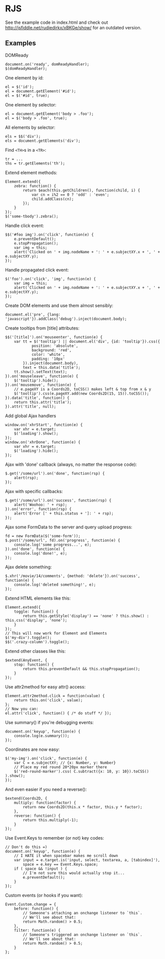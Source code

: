 
RJS
====

See the example code in index.html and check out
http://jsfiddle.net/rudiedirkx/xBKGe/show/ for an outdated
version.

Examples
----

DOMReady

	document.on('ready', domReadyHandler);
	$(domReadyHandler);

One element by id:

    el = $('id');
	el = document.getElement('#id');
	el = $('#id', true);

One element by selector:

	el = document.getElement('body > .foo');
	el = $('body > .foo', true);

All elements by selector:

	els = $$('div');
	els = document.getElements('div');

Find `<TH>`s in a `<TR>`:

	tr = ...
	ths = tr.getElements('th');

Extend element methods:

	Element.extend({
		zebra: function() {
			return $each(this.getChildren(), function(child, i) {
				var cn = i%2 == 0 ? 'odd' : 'even';
				child.addClass(cn);
			});
		}
	});
	$('some-tbody').zebra();

Handle click event:

	$$('#foo img').on('click', function(e) {
		e.preventDefault();
		e.stopPropagation();
		var img = this;
		alert('Clicked on ' + img.nodeName + ': ' + e.subjectXY.x + ', ' + e.subjectXY.y);
	});

Handle propagated click event:

	$('foo').on('click', 'img', function(e) {
		var img = this;
		alert('Clicked on ' + img.nodeName + ': ' + e.subjectXY.x + ', ' + e.subjectXY.y);
	});

Create DOM elements and use them almost sensibly:

	document.el('pre', {lang: 'javascript'}).addClass('debug').inject(document.body);

Create tooltips from [title] attributes:

	$$('[title]').on('mouseenter', function(e) {
		var tt = $('tooltip') || document.el('div', {id: 'tooltip'}).css({
				position: 'absolute',
				background: 'red',
				color: 'white',
				padding: '10px'
			}).inject(document.body),
			text = this.data('title');
		tt.show().setText(text);
	}).on('mouseleave', function(e) {
		$('tooltip').hide();
	}).on('mousemove', function(e) {
		// e.pageXY is a Coords2D, toCSS() makes left & top from x & y
		$('tooltip').css(e.pageXY.add(new Coords2D(15, 15)).toCSS());
	}).data('title', function() {
		return this.attr('title');
	}).attr('title', null);

Add global Ajax handlers

	window.on('xhrStart', function(e) {
		var xhr = e.target;
		$('loading').show();
	});
	window.on('xhrDone', function(e) {
		var xhr = e.target;
		$('loading').hide();
	});

Ajax with 'done' callback (always, no matter the response code):

	$.get('/some/url').on('done', function(rsp) {
		alert(rsp);
	});

Ajax with specific callbacks:

	$.get('/some/url').on('success', function(rsp) {
		alert('Woohoo: ' + rsp);
	}).on('error', function(rsp) {
		alert('Error [' + this.status + ']: ' + rsp);
	});

Ajax some FormData to the server and query upload progress:

	fd = new FormData($('some-form'));
	$.post('/some/url', fd).on('progress', function(e) {
		console.log('some progress...', e);
	}).on('done', function(e) {
		console.log('done!', e);
	});

Ajax delete something:

	$.xhr('/movie/14/comments', {method: 'delete'}).on('success', function(e) {
		console.log('deleted something!', e);
	});

Extend HTML elements like this:

	Element.extend({
		toggle: function() {
			return this.getStyle('display') == 'none' ? this.show() : this.css('display', 'none');
		}
	});
	// This will now work for Element and Elements
	$('my-div').toggle();
	$$('.crazy-column').toggle();

Extend other classes like this:

	$extend(AnyEvent, {
		stop: function() {
			return this.preventDefault && this.stopPropagation();
		}
	});

Use attr2method for easy attr() access:

	Element.attr2method.click = function(value) {
		return this.on('click', value);
	};
	// Now you can:
	el.attr('click', function() { /* do stuff */ });

Use summary() if you're debugging events:

	document.on('keyup', function(e) {
		console.log(e.summary());
	});

Coordinates are now easy:

	$('my-img').on('click', function(e) {
		var C = e.subjectXY; // {x: Number, y: Number}
		// Place my red round 20*20px marker there
		$('red-round-marker').css( C.subtract({x: 10, y: 10}).toCSS() ).show();
	});

And even easier if you need a reverse():

	$extend(Coords2D, {
		multiply: function(factor) {
			return new Coords2D(this.x * factor, this.y * factor);
		},
		reverse: function() {
			return this.multiply(-1);
		}
	});

Use Event.Keys to remember (or not) key codes:

	// Don't do this =)
	document.on('keyup', function(e) {
		// I HATE it when spacebar makes me scroll down
		var input = e.target.is('input, select, textarea, a, [tabindex]'),
			space = e.key == Event.Keys.space;
		if ( space && !input ) {
			// I'm not sure this would actually stop it...
			e.preventDefault();
		}
	});

Custom events (or hooks if you want):

	Event.Custom.change = {
		before: function() {
			// Someone's attaching an onchange listener to `this`.
			// We'll see about that:
			return Math.random() > 0.5;
		},
		filter: function(e) {
			// Someone's triggered an onchange listener on `this`.
			// We'll see about that:
			return Math.random() > 0.5;
		}
	};
